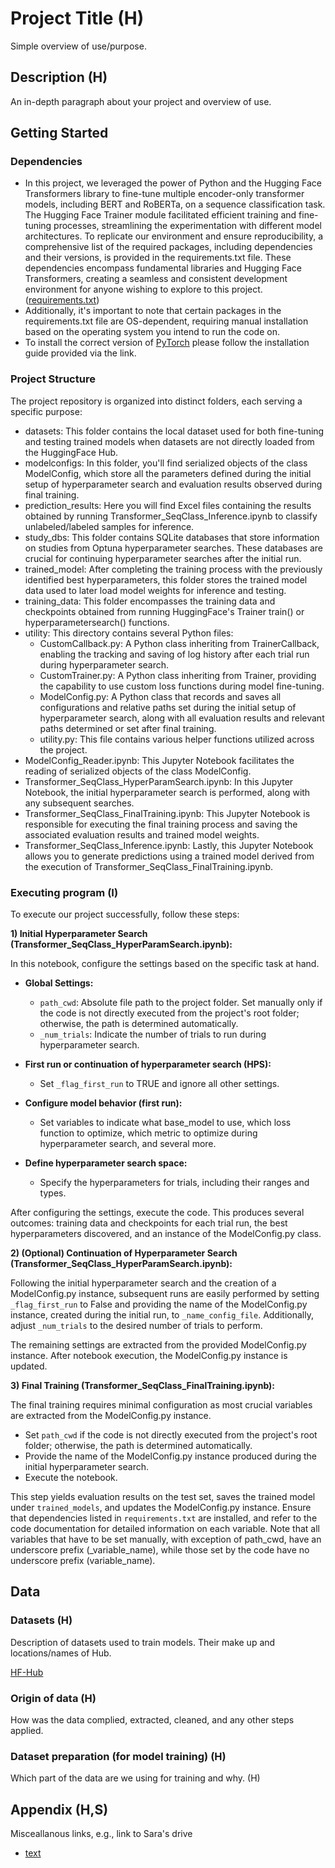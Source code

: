 # Project Title (H)

Simple overview of use/purpose.

## Description (H)

An in-depth paragraph about your project and overview of use.

## Getting Started

### Dependencies

* In this project, we leveraged the power of Python and the Hugging Face Transformers library to fine-tune multiple encoder-only transformer models, including BERT and RoBERTa, on a sequence classification task. The Hugging Face Trainer module facilitated efficient training and fine-tuning processes, streamlining the experimentation with different model architectures. To replicate our environment and ensure reproducibility, a comprehensive list of the required packages, including dependencies and their versions, is provided in the requirements.txt file. These dependencies encompass fundamental libraries and Hugging Face Transformers, creating a seamless and consistent development environment for anyone wishing to explore to this project. ([requirements.txt](https://github.com/ilias-m-n/Transformer_SeqClassification_HFAPI/blob/main/requirements.txt))
* Additionally, it's important to note that certain packages in the requirements.txt file are OS-dependent, requiring manual installation based on the operating system you intend to run the code on.
* To install the correct version of [PyTorch](https://pytorch.org) please follow the installation guide provided via the link.

### Project Structure

The project repository is organized into distinct folders, each serving a specific purpose:

* datasets: This folder contains the local dataset used for both fine-tuning and testing trained models when datasets are not directly loaded from the HuggingFace Hub.
* modelconfigs: In this folder, you'll find serialized objects of the class ModelConfig, which store all the parameters defined during the initial setup of hyperparameter search and evaluation results observed during final training.
* prediction_results: Here you will find Excel files containing the results obtained by running Transformer_SeqClass_Inference.ipynb to classify unlabeled/labeled samples for inference.
* study_dbs: This folder contains SQLite databases that store information on studies from Optuna hyperparameter searches. These databases are crucial for continuing hyperparameter searches after the initial run.
* trained_model: After completing the training process with the previously identified best hyperparameters, this folder stores the trained model data used to later load model weights for inference and testing.
* training_data: This folder encompasses the training data and checkpoints obtained from running HuggingFace's Trainer train() or hyperparametersearch() functions.
* utility: This directory contains several Python files:
  * CustomCallback.py: A Python class inheriting from TrainerCallback, enabling the tracking and saving of log history after each trial run during hyperparameter search.
  * CustomTrainer.py: A Python class inheriting from Trainer, providing the capability to use custom loss functions during model fine-tuning.
  * ModelConfig.py: A Python class that records and saves all configurations and relative paths set during the initial setup of hyperparameter search, along with all evaluation results and relevant paths determined or set after final training.
  * utility.py: This file contains various helper functions utilized across the project.
* ModelConfig_Reader.ipynb: This Jupyter Notebook facilitates the reading of serialized objects of the class ModelConfig.
* Transformer_SeqClass_HyperParamSearch.ipynb: In this Jupyter Notebook, the initial hyperparameter search is performed, along with any subsequent searches.
* Transformer_SeqClass_FinalTraining.ipynb: This Jupyter Notebook is responsible for executing the final training process and saving the associated evaluation results and trained model weights.
* Transformer_SeqClass_Inference.ipynb: Lastly, this Jupyter Notebook allows you to generate predictions using a trained model derived from the execution of Transformer_SeqClass_FinalTraining.ipynb.

### Executing program (I)

  To execute our project successfully, follow these steps:
  
  **1) Initial Hyperparameter Search (Transformer_SeqClass_HyperParamSearch.ipynb):**
  
  In this notebook, configure the settings based on the specific task at hand.
  
  - **Global Settings:**
    - `path_cwd`: Absolute file path to the project folder. Set manually only if the code is not directly executed from the project's root folder; otherwise, the path is determined automatically.
    - `_num_trials`: Indicate the number of trials to run during hyperparameter search.
  
  - **First run or continuation of hyperparameter search (HPS):**
    - Set `_flag_first_run` to TRUE and ignore all other settings.
  
  - **Configure model behavior (first run):**
    - Set variables to indicate what base_model to use, which loss function to optimize, which metric to optimize during hyperparameter search, and several more.
  
  - **Define hyperparameter search space:**
    - Specify the hyperparameters for trials, including their ranges and types.
  
  After configuring the settings, execute the code. This produces several outcomes: training data and checkpoints for each trial run, the best hyperparameters discovered, and an instance of the ModelConfig.py class.
  
  **2) (Optional) Continuation of Hyperparameter Search (Transformer_SeqClass_HyperParamSearch.ipynb):**
  
  Following the initial hyperparameter search and the creation of a ModelConfig.py instance, subsequent runs are easily performed by setting `_flag_first_run` to False and providing the name of the ModelConfig.py instance, created during the initial run, to `_name_config_file`. Additionally, adjust `_num_trials` to the desired number of trials to perform.
  
  The remaining settings are extracted from the provided ModelConfig.py instance. After notebook execution, the ModelConfig.py instance is updated.
  
  **3) Final Training (Transformer_SeqClass_FinalTraining.ipynb):**
  
  The final training requires minimal configuration as most crucial variables are extracted from the ModelConfig.py instance.
  
  - Set `path_cwd` if the code is not directly executed from the project's root folder; otherwise, the path is determined automatically.
  - Provide the name of the ModelConfig.py instance produced during the initial hyperparameter search.
  - Execute the notebook.
  
  This step yields evaluation results on the test set, saves the trained model under `trained_models`, and updates the ModelConfig.py instance. Ensure that dependencies listed in `requirements.txt` are installed, and refer to the code documentation for detailed information on each variable. Note that all variables that have to be set manually, with exception of path_cwd, have an underscore prefix (_variable_name), while those set by the code have no underscore prefix (variable_name).

## Data

### Datasets (H)

Description of datasets used to train models. Their make up and locations/names of Hub.

[HF-Hub](https://huggingface.co/datasets/Databasesprojec/FinStmts_ConsUncons_Reduced_UndersampleMajority_French_SeqClass)

### Origin of data (H)

How was the data complied, extracted, cleaned, and any other steps applied.

### Dataset preparation (for model training) (H)

Which part of the data are we using for training and why. (H)

## Appendix (H,S)

Misceallanous links, e.g., link to Sara's drive
* [text](url/link)
